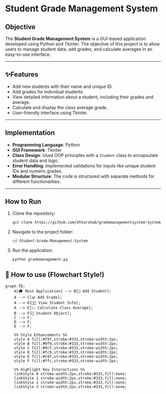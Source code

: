 

# Student Grade Management System

## Objective
The **Student Grade Management System** is a GUI-based application developed using Python and Tkinter. The objective of this project is to allow users to manage student data, add grades, and calculate averages in an easy-to-use interface.

---

## ✨Features
- Add new students with their name and unique ID.
- Add grades for individual students.
- View detailed information about a student, including their grades and average.
- Calculate and display the class average grade.
- User-friendly interface using Tkinter.

---

## Implementation
- **Programming Language**: Python
- **GUI Framework**: Tkinter
- **Class Design**: Used OOP principles with a `Student` class to encapsulate student data and logic.
- **Error Handling**: Implemented validations for inputs like unique student IDs and numeric grades.
- **Modular Structure**: The code is structured with separate methods for different functionalities.

---

## How to Run
1. Clone the repository:
   ```bash
   git clone https://github.com/Utkarshwb/grademanagementsystem-System.git
2. Navigate to the project folder:
   ```bash
   cd Student-Grade-Management-System
   
3. Run the application:
    ```bash
   python grademanagement.py

## 🧩 How to use (Flowchart Style!)
```mermaid
graph TD;
    A[🎓 Main Application] --> B[📘 Add Student];
    A --> C[📊 Add Grade];
    A --> D[👩‍🎓 View Student Info];
    A --> E[📈 Calculate Class Average];
    B --> F[📂 Student Object];
    C --> F;
    D --> F;
    E --> F;

    %% Style Enhancements %%
    style A fill:#f9f,stroke:#333,stroke-width:2px;
    style B fill:#9f9,stroke:#333,stroke-width:2px;
    style C fill:#9cf,stroke:#333,stroke-width:2px;
    style D fill:#fc9,stroke:#333,stroke-width:2px;
    style E fill:#c9f,stroke:#333,stroke-width:2px;
    style F fill:#ffc,stroke:#333,stroke-width:2px;

    %% Highlight Key Interactions %%
    linkStyle 0 stroke-width:2px,stroke:#333,fill:none;
    linkStyle 1 stroke-width:2px,stroke:#333,fill:none;
    linkStyle 2 stroke-width:2px,stroke:#333,fill:none;
    linkStyle 3 stroke-width:2px,stroke:#333,fill:none;

